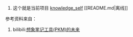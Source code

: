 1. 这个就是当前项目 [knowledge_self](https://github.com/githcc/knowledge_self/blob/main/README.md) [[README.md|离线]]

参考资料来自：
1. bilibili:[想象笔记工具(PKM)的未来](https://www.bilibili.com/video/BV1hk4y1H7rR)
